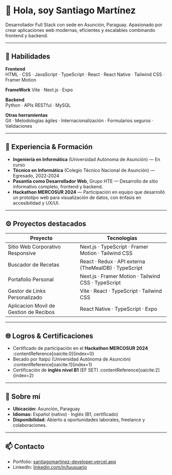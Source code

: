 # 👋 Hola, soy Santiago Martínez

Desarrollador Full Stack con sede en Asunción, Paraguay. Apasionado por crear aplicaciones web modernas, eficientes y escalables combinando frontend y backend.

---

## 🧰 Habilidades

**Frontend**  
HTML · CSS · JavaScript · TypeScript · React · React Native · Tailwind CSS · Framer Motion

**FrameWork**
Vite · Next.js · Expo

**Backend**  
Python · APIs RESTful · MySQL 

**Otras herramientas**  
Git · Metodologías ágiles · Internacionalización · Formularios seguros · Validaciones

---

## 🎯 Experiencia & Formación

- **Ingeniería en Informática** (Universidad Autónoma de Asunción) — En curso  
- **Técnico en Informática** (Colegio Técnico Nacional de Asunción) — Egresado, 2022‑2024  
- **Pasantía como Desarrollador Web**, Grupo HTE — Desarrollo de sitio informativo completo, frontend y backend.  
- **Hackathon MERCOSUR 2024** — Participación en equipo que desarrolló un prototipo web para visualización de datos, con énfasis en accesibilidad y UX/UI.

---

## ⚙️ Proyectos destacados

| Proyecto | Tecnologías |
|---|---|
| Sitio Web Corporativo Responsive | Next.js · TypeScript · Framer Motion · Tailwind CSS |
| Buscador de Recetas | React · Redux · API externa (TheMealDB) · TypeScript |
| Portafolio Personal | Next.js · Framer Motion · Tailwind CSS · TypeScript |
| Gestor de Links Personalizado | Vite · React · TypeScript · Tailwind CSS |
| Aplicacion Movil de Gestion de Recibos |  React Native · TypeScript · Expo |

---

## 🌐 Logros & Certificaciones

- Certificado de participación en el **Hackathon MERCOSUR 2024** :contentReference[oaicite:0]{index=0}  
- Becado por Itaipú (Universidad Autónoma de Asunción) :contentReference[oaicite:1]{index=1}  
- Certificación de **inglés nivel B1** (EF SET) :contentReference[oaicite:2]{index=2}  

---

## 📍 Sobre mí

- **Ubicación:** Asunción, Paraguay  
- **Idiomas:** Español (nativo) · Inglés (B1, certificado)  
- **Disponibilidad:** Abierto a oportunidades laborales, freelance y colaboraciones.  

---

## 📫 Contacto

- Portfolio: [santiagomartinez-developer.vercel.app](https://santiagomartinez-developer.vercel.app/)  
- LinkedIn: [linkedin.com/in/tuusuario](www.linkedin.com/in/santiago-martínez-5496b8364)  
  

